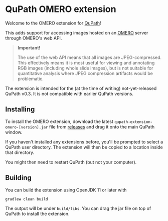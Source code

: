 # QuPath OMERO extension

Welcome to the OMERO extension for [QuPath](http://qupath.github.io)!

This adds support for accessing images hosted on an [OMERO](https://www.openmicroscopy.org/omero/) 
server through OMERO's web API.

> **Important!**
> 
> The use of the web API means that all images are 
JPEG-compressed.
This effectively means it is most useful for viewing and annotating RGB images 
(including whole slide images), but is not suitable for quantitative analysis 
where JPEG compression artifacts would be problematic.

The extension is intended for the (at the time of writing) not-yet-released 
QuPath v0.3.
It is not compatible with earlier QuPath versions.

## Installing

To install the OMERO extension, download the latest `qupath-extension-omero-[version].jar` file from [releases](https://github.com/qupath/qupath-extension-omero/releases) and drag it onto the main QuPath window.

If you haven't installed any extensions before, you'll be prompted to select a QuPath user directory.
The extension will then be copied to a location inside that directory.

You might then need to restart QuPath (but not your computer).


## Building

You can build the extension using OpenJDK 11 or later with

```bash
gradlew clean build
```

The output will be under `build/libs`.
You can drag the jar file on top of QuPath to install the extension.
